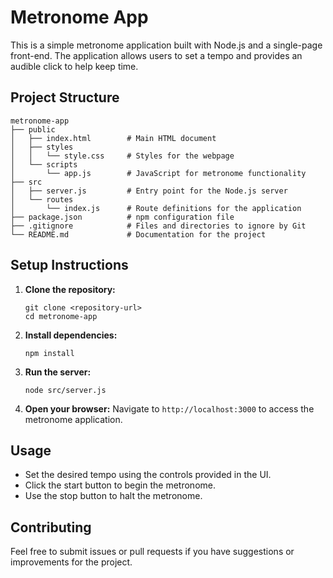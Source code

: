 # Metronome App

This is a simple metronome application built with Node.js and a single-page front-end. The application allows users to set a tempo and provides an audible click to help keep time.

## Project Structure

```
metronome-app
├── public
│   ├── index.html        # Main HTML document
│   ├── styles
│   │   └── style.css     # Styles for the webpage
│   └── scripts
│       └── app.js        # JavaScript for metronome functionality
├── src
│   ├── server.js         # Entry point for the Node.js server
│   └── routes
│       └── index.js      # Route definitions for the application
├── package.json          # npm configuration file
├── .gitignore            # Files and directories to ignore by Git
└── README.md             # Documentation for the project
```

## Setup Instructions

1. **Clone the repository:**
   ```
   git clone <repository-url>
   cd metronome-app
   ```

2. **Install dependencies:**
   ```
   npm install
   ```

3. **Run the server:**
   ```
   node src/server.js
   ```

4. **Open your browser:**
   Navigate to `http://localhost:3000` to access the metronome application.

## Usage

- Set the desired tempo using the controls provided in the UI.
- Click the start button to begin the metronome.
- Use the stop button to halt the metronome.

## Contributing

Feel free to submit issues or pull requests if you have suggestions or improvements for the project.